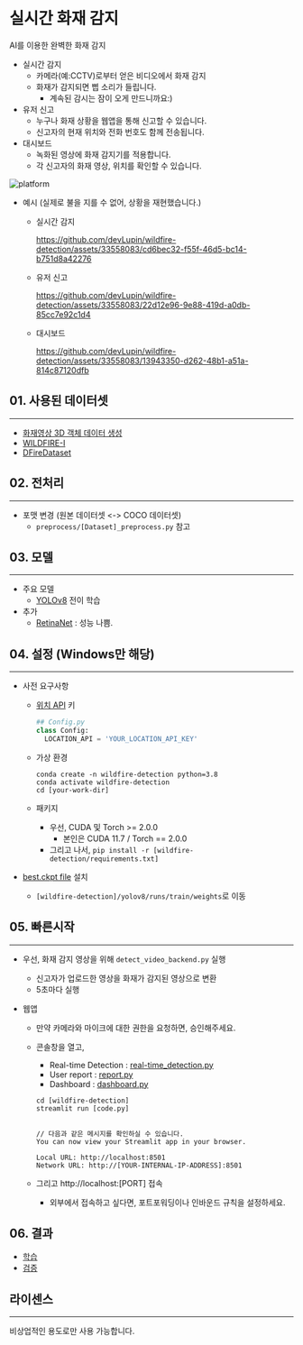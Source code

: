 # 실시간 화재 감지

AI를 이용한 완벽한 화재 감지

- 실시간 감지
  - 카메라(예:CCTV)로부터 얻은 비디오에서 화재 감지
  - 화재가 감지되면 삡 소리가 들립니다.
    - 계속된 감시는 잠이 오게 만드니까요:)
- 유저 신고
  - 누구나 화재 상황을 웹앱을 통해 신고할 수 있습니다.
  - 신고자의 현재 위치와 전화 번호도 함께 전송됩니다.
- 대시보드
  - 녹화된 영상에 화재 감지기를 적용합니다.
  - 각 신고자의 화재 영상, 위치를 확인할 수 있습니다.

![platform](https://user-images.githubusercontent.com/33558083/260911667-3f33d2bc-0fe2-4ff3-9855-b1ce2437ff18.png)

- 예시 (실제로 불을 지를 수 없어, 상황을 재현했습니다.)
  - 실시간 감지

    https://github.com/devLupin/wildfire-detection/assets/33558083/cd6bec32-f55f-46d5-bc14-b751d8a42276

  - 유저 신고

    https://github.com/devLupin/wildfire-detection/assets/33558083/22d12e96-9e88-419d-a0db-85cc7e92c1d4

  - 대시보드

    https://github.com/devLupin/wildfire-detection/assets/33558083/13943350-d262-48b1-a51a-814c87120dfb

 

## 01. 사용된 데이터셋
<hr>
 
- [화재영상 3D 객체 데이터 생성](https://aihub.or.kr/aihubdata/data/view.do?currMenu=&topMenu=&aihubDataSe=realm&dataSetSn=71472)
- [WILDFIRE-I](https://data.mendeley.com/datasets/9kz5pfw4xm/3)
- [DFireDataset](https://github.com/gaiasd/DFireDataset)

## 02. 전처리
<hr>

- 포맷 변경 (원본 데이터셋 <-> COCO 데이터셋)
  - `preprocess/[Dataset]_preprocess.py` 참고

## 03. 모델
<hr>

- 주요 모델
  - [YOLOv8](https://github.com/ultralytics/ultralytics) 전이 학습
- 추가
  - [RetinaNet](https://arxiv.org/abs/1708.02002) : 성능 나쁨.

## 04. 설정 (Windows만 해당)
<hr>

- 사전 요구사항
  - [위치 API](https://ipstack.com/) 키
    
    ```python
    ## Config.py
    class Config:
      LOCATION_API = 'YOUR_LOCATION_API_KEY'
    ```

  - 가상 환경
    
    ```shell
    conda create -n wildfire-detection python=3.8
    conda activate wildfire-detection
    cd [your-work-dir]
    ```

  - 패키지
    - 우선, CUDA 및 Torch >= 2.0.0
      - 본인은 CUDA 11.7 / Torch == 2.0.0
    - 그리고 나서, `pip install -r [wildfire-detection/requirements.txt]`

- [best.ckpt file](https://drive.google.com/file/d/1VCHBUoSWpHvnYKxJ00bxzmAUKgenF3DZ/view?usp=drive_link) 설치
  - `[wildfire-detection]/yolov8/runs/train/weights`로 이동


## 05. 빠른시작
<hr>

- 우선, 화재 감지 영상을 위해 `detect_video_backend.py` 실행
  - 신고자가 업로드한 영상을 화재가 감지된 영상으로 변환
  - 5초마다 실행

- 웹앱
  - 만약 카메라와 마이크에 대한 권한을 요청하면, 승인해주세요.
  - 콘솔창을 열고,
    - Real-time Detection : [real-time_detection.py](real-time_detection.py)
    - User report : [report.py](report.py)
    - Dashboard : [dashboard.py](dashboard.py)

    ```shell
    cd [wildfire-detection]
    streamlit run [code.py]


    // 다음과 같은 메시지를 확인하실 수 있습니다.
    You can now view your Streamlit app in your browser.

    Local URL: http://localhost:8501
    Network URL: http://[YOUR-INTERNAL-IP-ADDRESS]:8501
    ```

  - 그리고 http://localhost:[PORT] 접속
    - 외부에서 접속하고 싶다면, 포트포워딩이나 인바운드 규칙을 설정하세요.

## 06. 결과

- [학습](yolov8/runs3/train/)
- [검증](yolov8/runs3/val/)

## 라이센스
<hr>

비상업적인 용도로만 사용 가능합니다.
